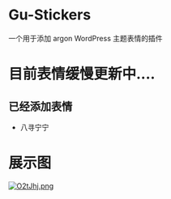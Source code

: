# Gu-Stickers
一个用于添加 argon WordPress 主题表情的插件

# 目前表情缓慢更新中....

## 已经添加表情
- 八寻宁宁

# 展示图
[![O2tJhj.png](https://s1.ax1x.com/2022/05/15/O2tJhj.png)](https://imgtu.com/i/O2tJhj)